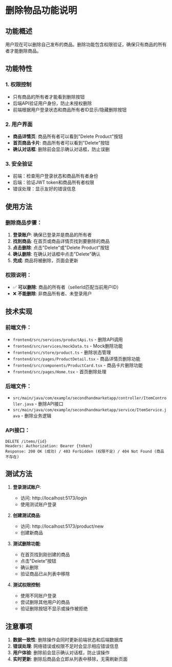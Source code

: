 # 删除物品功能说明

## 功能概述
用户现在可以删除自己发布的商品。删除功能包含权限验证，确保只有商品的所有者才能删除商品。

## 功能特性

### 1. 权限控制
- 只有商品的所有者才能看到删除按钮
- 后端API验证用户身份，防止未授权删除
- 前端根据用户登录状态和商品所有者ID显示/隐藏删除按钮

### 2. 用户界面
- **商品详情页**: 商品所有者可以看到"Delete Product"按钮
- **首页商品卡片**: 商品所有者可以看到"Delete"按钮
- **确认对话框**: 删除前会显示确认对话框，防止误删

### 3. 安全验证
- 前端：检查用户登录状态和商品所有者身份
- 后端：验证JWT token和商品所有者权限
- 错误处理：显示友好的错误信息

## 使用方法

### 删除商品步骤：
1. **登录账户**: 确保已登录并是商品的所有者
2. **找到商品**: 在首页或商品详情页找到要删除的商品
3. **点击删除**: 点击"Delete"或"Delete Product"按钮
4. **确认删除**: 在确认对话框中点击"Delete"确认
5. **完成**: 商品将被删除，页面会更新

### 权限说明：
- ✅ **可以删除**: 商品的所有者（sellerId匹配当前用户ID）
- ❌ **不能删除**: 非商品所有者、未登录用户

## 技术实现

### 前端文件：
- `frontend/src/services/productApi.ts` - 删除API调用
- `frontend/src/services/mockData.ts` - Mock删除功能
- `frontend/src/store/product.ts` - 删除状态管理
- `frontend/src/pages/ProductDetail.tsx` - 商品详情页删除功能
- `frontend/src/components/ProductCard.tsx` - 商品卡片删除功能
- `frontend/src/pages/Home.tsx` - 首页删除处理

### 后端文件：
- `src/main/java/com/example/secondhandmarketapp/controller/ItemController.java` - 删除API接口
- `src/main/java/com/example/secondhandmarketapp/service/ItemService.java` - 删除业务逻辑

### API接口：
```
DELETE /items/{id}
Headers: Authorization: Bearer {token}
Response: 200 OK (成功) / 403 Forbidden (权限不足) / 404 Not Found (商品不存在)
```

## 测试方法

1. **登录测试账户**:
   - 访问: http://localhost:5173/login
   - 使用测试账户登录

2. **创建测试商品**:
   - 访问: http://localhost:5173/product/new
   - 创建新商品

3. **测试删除功能**:
   - 在首页找到刚创建的商品
   - 点击"Delete"按钮
   - 确认删除
   - 验证商品已从列表中移除

4. **测试权限控制**:
   - 使用不同账户登录
   - 尝试删除其他用户的商品
   - 验证删除按钮不显示或操作被拒绝

## 注意事项

1. **数据一致性**: 删除操作会同时更新前端状态和后端数据库
2. **错误处理**: 网络错误或权限不足时会显示相应错误信息
3. **用户体验**: 删除前会显示确认对话框，防止误操作
4. **实时更新**: 删除后商品会立即从列表中移除，无需刷新页面 